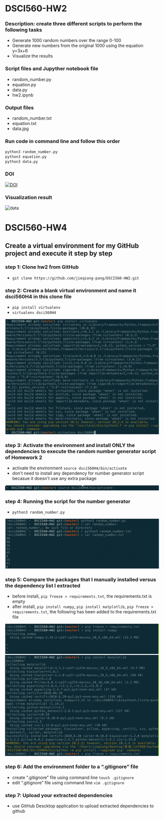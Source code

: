 # DSCI560-HW2

### Description: create three different scripts to perform the following tasks
- Generate 1000 random numbers over the range 0-100 
- Generate new numbers from the original 1000 using the equation y=3x+6 
- Visualize the results 

### Script files and Jupyther notebook file
- random_number.py
- equation.py 
- data.py
- hw2.ipynb

### Output files
- random_number.txt
- equation.txt
- data.jpg

### Run code in command line and follow this order
``` 
python3 random_number.py
python3 equation.py 
python3 data.py
```

### DOI
[![DOI](https://zenodo.org/badge/296792546.svg)](https://zenodo.org/badge/latestdoi/296792546)

### Visualization result
![data](https://user-images.githubusercontent.com/56018075/94214214-c9efc800-fe8d-11ea-9611-30e2515a2383.jpg)


# DSCI560-HW4

## Create a virtual environment for my GitHub project and execute it step by step

### step 1: Clone hw2 from GitHub
- `git clone https://github.com/jieqiong-pang/DSCI560-HW2.git`

### step 2: Create a blank virtual environment and name it dsci560H4 in this clone file
- `pip install virtualenv`
- `virtualenv dsci560H4`

![data](https://github.com/jieqiong-pang/DSCI560-HW2/blob/master/Picture1.png)

### step 3: Activate the environment and install ONLY the dependencies to execute the random number generator script of Homework 2
- activate the environment `source dsci560H4/bin/activate`
- don't need to install any dependency for number generator script becasue it doesn't use any extra package

![data](https://github.com/jieqiong-pang/DSCI560-HW2/blob/master/Picture2.png)

### step 4: Running the script for the number generator
- `python3 random_number.py`

![data](https://github.com/jieqiong-pang/DSCI560-HW2/blob/master/Picture3.png)

### step 5: Compare the packages that I manually installed versus the dependency list I extracted
- before install, `pip freeze > requirements.txt`, the requirements.txt is empty
- after install, `pip install numpy`, `pip install matplotlib`, `pip freeze > requirements.txt`, the following has been added to the requirements.txt file

![data](https://github.com/jieqiong-pang/DSCI560-HW2/blob/master/Picture4.png)
![data](https://github.com/jieqiong-pang/DSCI560-HW2/blob/master/Picture5.png)

### step 6: Add the environment folder to a “.gitignore” file 
- create “.gitignore” file using command line `touch .gitignore`
- edit “.gitignore” file using command line `vim .gitignore`

### step 7: Upload your extracted dependencies 
- use GitHub Descktop application to upload extracted dependencies to github
